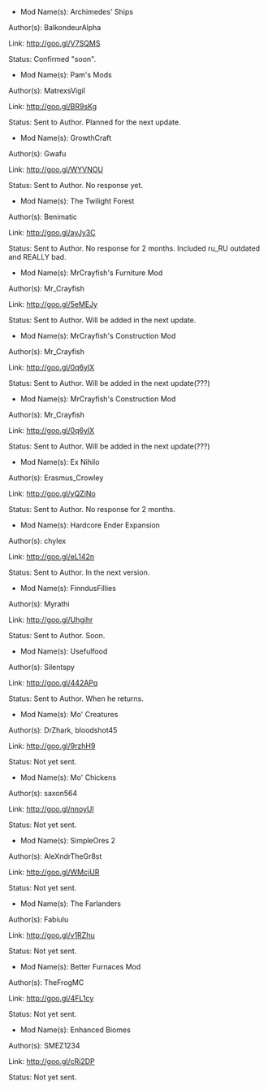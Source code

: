 - Mod Name(s): Archimedes' Ships

Author(s): BalkondeurAlpha

Link: http://goo.gl/V7SQMS

Status: Confirmed "soon".


- Mod Name(s): Pam's Mods

Author(s): MatrexsVigil

Link: http://goo.gl/BR9sKg

Status: Sent to Author. Planned for the next update.


- Mod Name(s): GrowthCraft

Author(s): Gwafu

Link: http://goo.gl/WYVNOU

Status: Sent to Author. No response yet.


- Mod Name(s): The Twilight Forest

Author(s): Benimatic

Link: http://goo.gl/ayJy3C

Status: Sent to Author. No response for 2 months. Included ru_RU outdated and REALLY bad.


- Mod Name(s): MrCrayfish's Furniture Mod

Author(s): Mr_Crayfish

Link: http://goo.gl/5eMEJy

Status: Sent to Author. Will be added in the next update.


- Mod Name(s): MrCrayfish's Construction Mod

Author(s): Mr_Crayfish

Link: http://goo.gl/0q6yIX

Status: Sent to Author. Will be added in the next update(???)


- Mod Name(s): MrCrayfish's Construction Mod

Author(s): Mr_Crayfish

Link: http://goo.gl/0q6yIX

Status: Sent to Author. Will be added in the next update(???)


- Mod Name(s): Ex Nihilo

Author(s): Erasmus_Crowley

Link: http://goo.gl/yQZiNo

Status: Sent to Author. No response for 2 months.


- Mod Name(s): Hardcore Ender Expansion

Author(s): chylex

Link: http://goo.gl/eL142n

Status: Sent to Author. In the next version.


- Mod Name(s): FinndusFillies

Author(s): Myrathi

Link: http://goo.gl/Uhgihr

Status: Sent to Author. Soon.


- Mod Name(s): Usefulfood

Author(s): Silentspy

Link: http://goo.gl/442APq

Status: Sent to Author. When he returns.


- Mod Name(s): Mo' Creatures

Author(s): DrZhark, bloodshot45

Link: http://goo.gl/9rzhH9

Status: Not yet sent.


- Mod Name(s): Mo' Chickens

Author(s): saxon564

Link: http://goo.gl/nnoyUl

Status: Not yet sent.


- Mod Name(s): SimpleOres 2

Author(s): AleXndrTheGr8st

Link: http://goo.gl/WMcjUR

Status: Not yet sent.


- Mod Name(s): The Farlanders

Author(s): Fabiulu

Link: http://goo.gl/v1RZhu

Status: Not yet sent.


- Mod Name(s): Better Furnaces Mod

Author(s): TheFrogMC

Link: http://goo.gl/4FL1cy

Status: Not yet sent.


- Mod Name(s): Enhanced Biomes

Author(s): SMEZ1234

Link: http://goo.gl/cRi2DP

Status: Not yet sent.